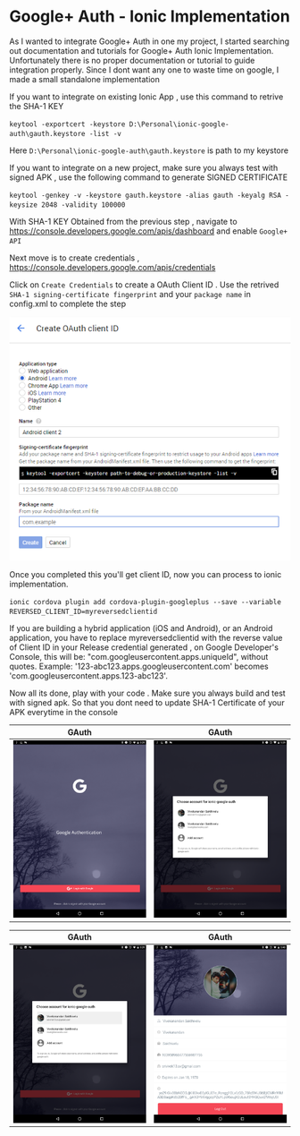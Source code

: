 # Google+ Auth - Ionic Implementation
 
As I wanted to integrate Google+ Auth in one my project, I started searching out documentation and tutorials for Google+ Auth Ionic Implementation. Unfortunately there is no proper documentation or tutorial to guide integration properly. Since I dont want any one to waste time on google, I made a small standalone implementation

If you want to integrate on existing Ionic App , use this command to retrive the SHA-1 KEY

  `keytool -exportcert -keystore D:\Personal\ionic-google-auth\gauth.keystore -list -v`
  
Here `D:\Personal\ionic-google-auth\gauth.keystore` is path to my keystore 

If you want to integrate on a new project, make sure you always test with signed APK , use the following command to generate SIGNED CERTIFICATE

 `keytool -genkey -v -keystore gauth.keystore -alias gauth -keyalg RSA -keysize 2048 -validity 100000`
 

 With SHA-1 KEY Obtained from the previous step , navigate to https://console.developers.google.com/apis/dashboard and enable `Google+ API
` 

Next move is to create credentials , https://console.developers.google.com/apis/credentials

Click on `Create Credentials` to create a OAuth Client ID . Use the retrived `SHA-1 signing-certificate fingerprint` and your `package name` in config.xml to complete the step

![](https://github.com/VivekanandanS/ionic-google-auth/blob/master/src/assets/imgs/googel.png)

Once you completed this you'll get client ID, now you can process to ionic implementation.

`ionic cordova plugin add cordova-plugin-googleplus --save --variable REVERSED_CLIENT_ID=myreversedclientid `

If you are building a hybrid application (iOS and Android), or an Android application, you have to replace myreversedclientid with the reverse value of Client ID in your Release credential generated , on Google Developer's Console, this will be: "com.googleusercontent.apps.uniqueId", without quotes. Example: '123-abc123.apps.googleusercontent.com' becomes 'com.googleusercontent.apps.123-abc123'.

Now all its done, play with your code . Make sure you always build and test with signed apk. So that you dont need to update SHA-1 Certificate of your APK everytime in the console



GAuth             |  GAuth
:-------------------------:|:-------------------------:
![](https://github.com/VivekanandanS/ionic-google-auth/blob/master/src/assets/imgs/1.png)  |  ![](https://github.com/VivekanandanS/ionic-google-auth/blob/master/src/assets/imgs/2.png)

GAuth            |  GAuth
:-------------------------:|:-------------------------:
![](https://github.com/VivekanandanS/ionic-google-auth/blob/master/src/assets/imgs/3.png)  |  ![](https://github.com/VivekanandanS/ionic-google-auth/blob/master/src/assets/imgs/4.png)


